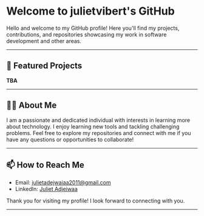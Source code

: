 # Welcome to julietvibert's GitHub

Hello and welcome to my GitHub profile! Here you'll find my projects, contributions, and repositories showcasing my work in software development and other areas.

---

## 🌟 Featured Projects

**TBA**

---

## 👩‍💻 About Me

I am a passionate and dedicated individual with interests in learning more about technology. I enjoy learning new tools and tackling challenging problems. Feel free to explore my repositories and connect with me if you have any questions or opportunities to collaborate!

---

## 📫 How to Reach Me

- Email: [julietadejwaiaa2011@gmail.com](mailto:julietadejwaiaa2011@gmail.com)
- LinkedIn: [Juliet Adjeiwaa](https://www.linkedin.com/in/juliet-adjeiwaa)

Thank you for visiting my profile! I look forward to connecting with you.

---
